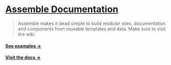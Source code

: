 # [Assemble Documentation](http://assemble.github.io/assemble/)

> Assemble makes it dead simple to build modular sites, documentation and components from reusable templates and data. Make sure to visit the wiki.


#### [See examples →](http://github.com/assemble/assemble-examples/)

#### [Visit the docs →](http://assemble.github.io/assemble/)
